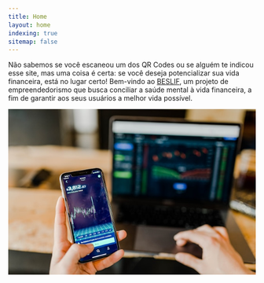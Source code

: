 ```yaml
---
title: Home
layout: home
indexing: true
sitemap: false
---
```


Não sabemos se você escaneou um dos QR Codes ou se alguém te indicou esse site, mas uma coisa é certa: se você deseja potencializar sua vida financeira, está no lugar certo! Bem-vindo ao [BESLIF](https://beslif.github.io/sobre), um projeto de empreendedorismo que busca conciliar a saúde mental à vida financeira, a fim de garantir aos seus usuários a melhor vida possível.

<div style="text-align: center;">
<img src="assets/images/laptop-investments.jpg" alt="Pessoa analisando um celular e um laptop em tela de investimentos">
</div>
